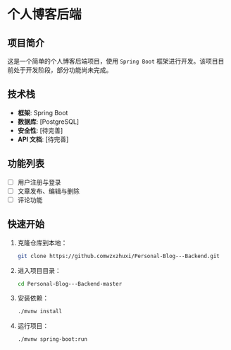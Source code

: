 # 个人博客后端

## 项目简介

这是一个简单的个人博客后端项目，使用 `Spring Boot` 框架进行开发。该项目目前处于开发阶段，部分功能尚未完成。

## 技术栈

- **框架**: Spring Boot
- **数据库**: [PostgreSQL]
- **安全性**: [待完善]
- **API 文档**: [待完善]

## 功能列表

- [ ] 用户注册与登录
- [ ] 文章发布、编辑与删除
- [ ] 评论功能

## 快速开始

1. 克隆仓库到本地：
   ```bash
   git clone https://github.comwzxzhuxi/Personal-Blog---Backend.git
2. 进入项目目录：
   ```bash
   cd Personal-Blog---Backend-master
4. 安装依赖：
   ```bash
   ./mvnw install
6. 运行项目：
   ```bash
   ./mvnw spring-boot:run
